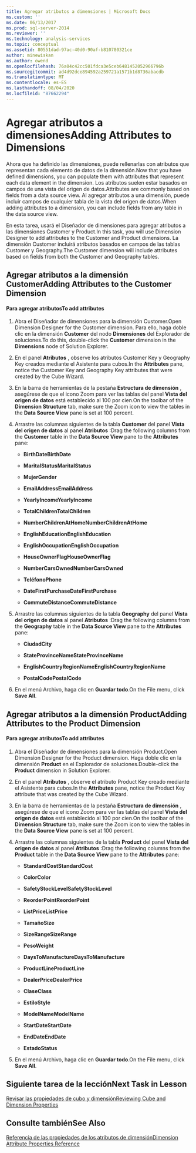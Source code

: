 ```yaml
---
title: Agregar atributos a dimensiones | Microsoft Docs
ms.custom: ''
ms.date: 06/13/2017
ms.prod: sql-server-2014
ms.reviewer: ''
ms.technology: analysis-services
ms.topic: conceptual
ms.assetid: 80551dad-97ac-40d0-90af-b810780321ce
author: minewiskan
ms.author: owend
ms.openlocfilehash: 76a04c42cc501fdca3e5ceb6481452052966796b
ms.sourcegitcommit: ad4d92dce894592a259721a1571b1d8736abacdb
ms.translationtype: MT
ms.contentlocale: es-ES
ms.lasthandoff: 08/04/2020
ms.locfileid: "87662294"
---
```

# <a name="adding-attributes-to-dimensions"></a><span data-ttu-id="af247-102">Agregar atributos a dimensiones</span><span class="sxs-lookup"><span data-stu-id="af247-102">Adding Attributes to Dimensions</span></span>
  <span data-ttu-id="af247-103">Ahora que ha definido las dimensiones, puede rellenarlas con atributos que representan cada elemento de datos de la dimensión.</span><span class="sxs-lookup"><span data-stu-id="af247-103">Now that you have defined dimensions, you can populate them with attributes that represent each data element in the dimension.</span></span> <span data-ttu-id="af247-104">Los atributos suelen estar basados en campos de una vista del origen de datos.</span><span class="sxs-lookup"><span data-stu-id="af247-104">Attributes are commonly based on fields from a data source view.</span></span> <span data-ttu-id="af247-105">Al agregar atributos a una dimensión, puede incluir campos de cualquier tabla de la vista del origen de datos.</span><span class="sxs-lookup"><span data-stu-id="af247-105">When adding attributes to a dimension, you can include fields from any table in the data source view.</span></span>  
  
 <span data-ttu-id="af247-106">En esta tarea, usará el Diseñador de dimensiones para agregar atributos a las dimensiones Customer y Product.</span><span class="sxs-lookup"><span data-stu-id="af247-106">In this task, you will use Dimension Designer to add attributes to the Customer and Product dimensions.</span></span> <span data-ttu-id="af247-107">La dimensión Customer incluirá atributos basados en campos de las tablas Customer y Geography.</span><span class="sxs-lookup"><span data-stu-id="af247-107">The Customer dimension will include attributes based on fields from both the Customer and Geography tables.</span></span>  
  
## <a name="adding-attributes-to-the-customer-dimension"></a><span data-ttu-id="af247-108">Agregar atributos a la dimensión Customer</span><span class="sxs-lookup"><span data-stu-id="af247-108">Adding Attributes to the Customer Dimension</span></span>  
  
#### <a name="to-add-attributes"></a><span data-ttu-id="af247-109">Para agregar atributos</span><span class="sxs-lookup"><span data-stu-id="af247-109">To add attributes</span></span>  
  
1.  <span data-ttu-id="af247-110">Abra el Diseñador de dimensiones para la dimensión Customer.</span><span class="sxs-lookup"><span data-stu-id="af247-110">Open Dimension Designer for the Customer dimension.</span></span> <span data-ttu-id="af247-111">Para ello, haga doble clic en la dimensión **Customer** del nodo **Dimensiones** del Explorador de soluciones.</span><span class="sxs-lookup"><span data-stu-id="af247-111">To do this, double-click the **Customer** dimension in the **Dimensions** node of Solution Explorer.</span></span>  
  
2.  <span data-ttu-id="af247-112">En el panel **Atributos** , observe los atributos Customer Key y Geography Key creados mediante el Asistente para cubos.</span><span class="sxs-lookup"><span data-stu-id="af247-112">In the **Attributes** pane, notice the Customer Key and Geography Key attributes that were created by the Cube Wizard.</span></span>  
  
3.  <span data-ttu-id="af247-113">En la barra de herramientas de la pestaña **Estructura de dimensión** , asegúrese de que el icono Zoom para ver las tablas del panel **Vista del origen de datos** está establecido al 100 por cien.</span><span class="sxs-lookup"><span data-stu-id="af247-113">On the toolbar of the **Dimension Structure** tab, make sure the Zoom icon to view the tables in the **Data Source View** pane is set at 100 percent.</span></span>  
  
4.  <span data-ttu-id="af247-114">Arrastre las columnas siguientes de la tabla **Customer** del panel **Vista del origen de datos** al panel **Atributos** :</span><span class="sxs-lookup"><span data-stu-id="af247-114">Drag the following columns from the **Customer** table in the **Data Source View** pane to the **Attributes** pane:</span></span>  
  
    -   <span data-ttu-id="af247-115">**BirthDate**</span><span class="sxs-lookup"><span data-stu-id="af247-115">**BirthDate**</span></span>  
  
    -   <span data-ttu-id="af247-116">**MaritalStatus**</span><span class="sxs-lookup"><span data-stu-id="af247-116">**MaritalStatus**</span></span>  
  
    -   <span data-ttu-id="af247-117">**Mujer**</span><span class="sxs-lookup"><span data-stu-id="af247-117">**Gender**</span></span>  
  
    -   <span data-ttu-id="af247-118">**EmailAddress**</span><span class="sxs-lookup"><span data-stu-id="af247-118">**EmailAddress**</span></span>  
  
    -   <span data-ttu-id="af247-119">**YearlyIncome**</span><span class="sxs-lookup"><span data-stu-id="af247-119">**YearlyIncome**</span></span>  
  
    -   <span data-ttu-id="af247-120">**TotalChildren**</span><span class="sxs-lookup"><span data-stu-id="af247-120">**TotalChildren**</span></span>  
  
    -   <span data-ttu-id="af247-121">**NumberChildrenAtHome**</span><span class="sxs-lookup"><span data-stu-id="af247-121">**NumberChildrenAtHome**</span></span>  
  
    -   <span data-ttu-id="af247-122">**EnglishEducation**</span><span class="sxs-lookup"><span data-stu-id="af247-122">**EnglishEducation**</span></span>  
  
    -   <span data-ttu-id="af247-123">**EnglishOccupation**</span><span class="sxs-lookup"><span data-stu-id="af247-123">**EnglishOccupation**</span></span>  
  
    -   <span data-ttu-id="af247-124">**HouseOwnerFlag**</span><span class="sxs-lookup"><span data-stu-id="af247-124">**HouseOwnerFlag**</span></span>  
  
    -   <span data-ttu-id="af247-125">**NumberCarsOwned**</span><span class="sxs-lookup"><span data-stu-id="af247-125">**NumberCarsOwned**</span></span>  
  
    -   <span data-ttu-id="af247-126">**Teléfono**</span><span class="sxs-lookup"><span data-stu-id="af247-126">**Phone**</span></span>  
  
    -   <span data-ttu-id="af247-127">**DateFirstPurchase**</span><span class="sxs-lookup"><span data-stu-id="af247-127">**DateFirstPurchase**</span></span>  
  
    -   <span data-ttu-id="af247-128">**CommuteDistance**</span><span class="sxs-lookup"><span data-stu-id="af247-128">**CommuteDistance**</span></span>  
  
5.  <span data-ttu-id="af247-129">Arrastre las columnas siguientes de la tabla **Geography** del panel **Vista del origen de datos** al panel **Atributos** :</span><span class="sxs-lookup"><span data-stu-id="af247-129">Drag the following columns from the **Geography** table in the **Data Source View** pane to the **Attributes** pane:</span></span>  
  
    -   <span data-ttu-id="af247-130">**Ciudad**</span><span class="sxs-lookup"><span data-stu-id="af247-130">**City**</span></span>  
  
    -   <span data-ttu-id="af247-131">**StateProvinceName**</span><span class="sxs-lookup"><span data-stu-id="af247-131">**StateProvinceName**</span></span>  
  
    -   <span data-ttu-id="af247-132">**EnglishCountryRegionName**</span><span class="sxs-lookup"><span data-stu-id="af247-132">**EnglishCountryRegionName**</span></span>  
  
    -   <span data-ttu-id="af247-133">**PostalCode**</span><span class="sxs-lookup"><span data-stu-id="af247-133">**PostalCode**</span></span>  
  
6.  <span data-ttu-id="af247-134">En el menú Archivo, haga clic en **Guardar todo**.</span><span class="sxs-lookup"><span data-stu-id="af247-134">On the File menu, click **Save All**.</span></span>  
  
## <a name="adding-attributes-to-the-product-dimension"></a><span data-ttu-id="af247-135">Agregar atributos a la dimensión Product</span><span class="sxs-lookup"><span data-stu-id="af247-135">Adding Attributes to the Product Dimension</span></span>  
  
#### <a name="to-add-attributes"></a><span data-ttu-id="af247-136">Para agregar atributos</span><span class="sxs-lookup"><span data-stu-id="af247-136">To add attributes</span></span>  
  
1.  <span data-ttu-id="af247-137">Abra el Diseñador de dimensiones para la dimensión Product.</span><span class="sxs-lookup"><span data-stu-id="af247-137">Open Dimension Designer for the Product dimension.</span></span> <span data-ttu-id="af247-138">Haga doble clic en la dimensión **Product** en el Explorador de soluciones.</span><span class="sxs-lookup"><span data-stu-id="af247-138">Double-click the **Product** dimension in Solution Explorer.</span></span>  
  
2.  <span data-ttu-id="af247-139">En el panel **Atributos** , observe el atributo Product Key creado mediante el Asistente para cubos.</span><span class="sxs-lookup"><span data-stu-id="af247-139">In the **Attributes** pane, notice the Product Key attribute that was created by the Cube Wizard.</span></span>  
  
3.  <span data-ttu-id="af247-140">En la barra de herramientas de la pestaña **Estructura de dimensión** , asegúrese de que el icono Zoom para ver las tablas del panel **Vista del origen de datos** está establecido al 100 por cien.</span><span class="sxs-lookup"><span data-stu-id="af247-140">On the toolbar of the **Dimension Structure** tab, make sure the Zoom icon to view the tables in the **Data Source View** pane is set at 100 percent.</span></span>  
  
4.  <span data-ttu-id="af247-141">Arrastre las columnas siguientes de la tabla **Product** del panel **Vista del origen de datos** al panel **Atributos** :</span><span class="sxs-lookup"><span data-stu-id="af247-141">Drag the following columns from the **Product** table in the **Data Source View** pane to the **Attributes** pane:</span></span>  
  
    -   <span data-ttu-id="af247-142">**StandardCost**</span><span class="sxs-lookup"><span data-stu-id="af247-142">**StandardCost**</span></span>  
  
    -   <span data-ttu-id="af247-143">**Color**</span><span class="sxs-lookup"><span data-stu-id="af247-143">**Color**</span></span>  
  
    -   <span data-ttu-id="af247-144">**SafetyStockLevel**</span><span class="sxs-lookup"><span data-stu-id="af247-144">**SafetyStockLevel**</span></span>  
  
    -   <span data-ttu-id="af247-145">**ReorderPoint**</span><span class="sxs-lookup"><span data-stu-id="af247-145">**ReorderPoint**</span></span>  
  
    -   <span data-ttu-id="af247-146">**ListPrice**</span><span class="sxs-lookup"><span data-stu-id="af247-146">**ListPrice**</span></span>  
  
    -   <span data-ttu-id="af247-147">**Tamaño**</span><span class="sxs-lookup"><span data-stu-id="af247-147">**Size**</span></span>  
  
    -   <span data-ttu-id="af247-148">**SizeRange**</span><span class="sxs-lookup"><span data-stu-id="af247-148">**SizeRange**</span></span>  
  
    -   <span data-ttu-id="af247-149">**Peso**</span><span class="sxs-lookup"><span data-stu-id="af247-149">**Weight**</span></span>  
  
    -   <span data-ttu-id="af247-150">**DaysToManufacture**</span><span class="sxs-lookup"><span data-stu-id="af247-150">**DaysToManufacture**</span></span>  
  
    -   <span data-ttu-id="af247-151">**ProductLine**</span><span class="sxs-lookup"><span data-stu-id="af247-151">**ProductLine**</span></span>  
  
    -   <span data-ttu-id="af247-152">**DealerPrice**</span><span class="sxs-lookup"><span data-stu-id="af247-152">**DealerPrice**</span></span>  
  
    -   <span data-ttu-id="af247-153">**Clase**</span><span class="sxs-lookup"><span data-stu-id="af247-153">**Class**</span></span>  
  
    -   <span data-ttu-id="af247-154">**Estilo**</span><span class="sxs-lookup"><span data-stu-id="af247-154">**Style**</span></span>  
  
    -   <span data-ttu-id="af247-155">**ModelName**</span><span class="sxs-lookup"><span data-stu-id="af247-155">**ModelName**</span></span>  
  
    -   <span data-ttu-id="af247-156">**StartDate**</span><span class="sxs-lookup"><span data-stu-id="af247-156">**StartDate**</span></span>  
  
    -   <span data-ttu-id="af247-157">**EndDate**</span><span class="sxs-lookup"><span data-stu-id="af247-157">**EndDate**</span></span>  
  
    -   <span data-ttu-id="af247-158">**Estado**</span><span class="sxs-lookup"><span data-stu-id="af247-158">**Status**</span></span>  
  
5.  <span data-ttu-id="af247-159">En el menú Archivo, haga clic en **Guardar todo**.</span><span class="sxs-lookup"><span data-stu-id="af247-159">On the File menu, click **Save All**.</span></span>  
  
## <a name="next-task-in-lesson"></a><span data-ttu-id="af247-160">Siguiente tarea de la lección</span><span class="sxs-lookup"><span data-stu-id="af247-160">Next Task in Lesson</span></span>  
 [<span data-ttu-id="af247-161">Revisar las propiedades de cubo y dimensión</span><span class="sxs-lookup"><span data-stu-id="af247-161">Reviewing Cube and Dimension Properties</span></span>](lesson-2-4-reviewing-cube-and-dimension-properties.md)  
  
## <a name="see-also"></a><span data-ttu-id="af247-162">Consulte también</span><span class="sxs-lookup"><span data-stu-id="af247-162">See Also</span></span>  
 [<span data-ttu-id="af247-163">Referencia de las propiedades de los atributos de dimensión</span><span class="sxs-lookup"><span data-stu-id="af247-163">Dimension Attribute Properties Reference</span></span>](multidimensional-models/dimension-attribute-properties-reference.md)  
  
  
